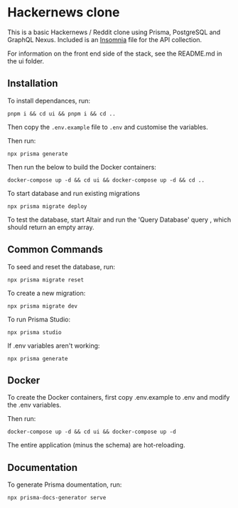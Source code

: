 # Hackernews clone

This is a basic Hackernews / Reddit clone using Prisma, PostgreSQL and GraphQL Nexus. Included is an [Insomnia](https://insomnia.rest/) file for the API collection.

For information on the front end side of the stack, see the README.md in the ui folder.

## Installation

To install dependances, run:

```
pnpm i && cd ui && pnpm i && cd ..
```

Then copy the `.env.example` file to `.env` and customise the variables.

Then run:

```
npx prisma generate
```

Then run the below to build the Docker containers:

```
docker-compose up -d && cd ui && docker-compose up -d && cd ..
```

To start database and run existing migrations

```
npx prisma migrate deploy
```

To test the database, start Altair and run the 'Query Database' query
, which should return an empty array.


## Common Commands

To seed and reset the database, run:

```
npx prisma migrate reset
```

To create a new migration:

```
npx prisma migrate dev
```

To run Prisma Studio: 

```
npx prisma studio
```

If .env variables aren't working:

```
npx prisma generate
```

## Docker

To create the Docker containers, first copy .env.example to .env and modify the .env variables.

Then run:

```
docker-compose up -d && cd ui && docker-compose up -d
```

The entire application (minus the schema) are hot-reloading.

## Documentation

To generate Prisma doumentation, run:

```
npx prisma-docs-generator serve
```


